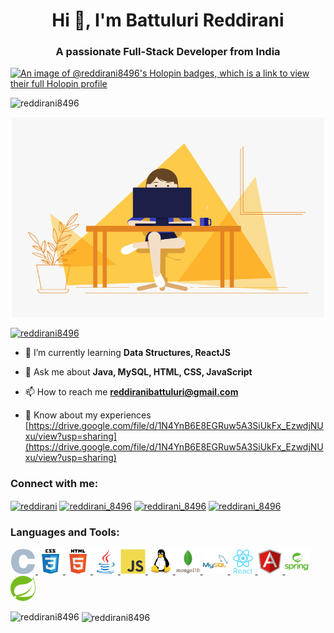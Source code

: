 <h1 align="center">Hi 👋, I'm Battuluri Reddirani</h1>
<h3 align="center">A passionate Full-Stack Developer from India</h3>

[![An image of @reddirani8496's Holopin badges, which is a link to view their full Holopin profile](https://holopin.me/reddirani8496)](https://holopin.io/@reddirani8496)

<p align="left"> <img src="https://komarev.com/ghpvc/?username=reddirani8496&label=Profile%20views&color=0e75b6&style=flat" alt="reddirani8496" /> </p>

<p align="center"><img alt="GIF" src="https://github.com/ReddiRani8496/ReddiRani8496/blob/main/code.gif?raw=true" width="500" height="320" /> </p>

<p align="left"> <a href="https://github.com/ryo-ma/github-profile-trophy"><img src="https://github-profile-trophy.vercel.app/?username=reddirani8496" alt="reddirani8496" /></a> </p>

- 🌱 I’m currently learning **Data Structures, ReactJS**

- 💬 Ask me about **Java, MySQL, HTML, CSS, JavaScript**

- 📫 How to reach me **reddiranibattuluri@gmail.com**

- 📄 Know about my experiences [https://drive.google.com/file/d/1N4YnB6E8EGRuw5A3SiUkFx_EzwdjNUxu/view?usp=sharing](https://drive.google.com/file/d/1N4YnB6E8EGRuw5A3SiUkFx_EzwdjNUxu/view?usp=sharing)

<h3 align="left">Connect with me:</h3>
<p align="left">
<a href="https://linkedin.com/in/reddirani" target="blank"><img align="center" src="https://raw.githubusercontent.com/rahuldkjain/github-profile-readme-generator/master/src/images/icons/Social/linked-in-alt.svg" alt="reddirani" height="30" width="40" /></a>
<a href="https://www.codechef.com/users/reddirani_8496" target="blank"><img align="center" src="https://cdn.jsdelivr.net/npm/simple-icons@3.1.0/icons/codechef.svg" alt="reddirani_8496" height="30" width="40" /></a>
<a href="https://www.hackerrank.com/reddirani_8496" target="blank"><img align="center" src="https://raw.githubusercontent.com/rahuldkjain/github-profile-readme-generator/master/src/images/icons/Social/hackerrank.svg" alt="reddirani_8496" height="30" width="40" /></a>
<a href="https://www.leetcode.com/reddirani_8496" target="blank"><img align="center" src="https://raw.githubusercontent.com/rahuldkjain/github-profile-readme-generator/master/src/images/icons/Social/leet-code.svg" alt="reddirani_8496" height="30" width="40" /></a>
</p>

<h3 align="left">Languages and Tools:</h3>
<p align="left"> 
  <a href="https://www.cprogramming.com/" target="_blank" rel="noreferrer"> 
    <img src="https://raw.githubusercontent.com/devicons/devicon/master/icons/c/c-original.svg" alt="c" width="40" height="40"/> 
  </a> 
  <a href="https://www.w3schools.com/css/" target="_blank" rel="noreferrer"> 
    <img src="https://raw.githubusercontent.com/devicons/devicon/master/icons/css3/css3-original-wordmark.svg" alt="css3" width="40" height="40"/> 
  </a> 
  <a href="https://www.w3.org/html/" target="_blank" rel="noreferrer"> 
    <img src="https://raw.githubusercontent.com/devicons/devicon/master/icons/html5/html5-original-wordmark.svg" alt="html5" width="40" height="40"/> 
  </a> 
  <a href="https://www.java.com" target="_blank" rel="noreferrer"> 
    <img src="https://raw.githubusercontent.com/devicons/devicon/master/icons/java/java-original.svg" alt="java" width="40" height="40"/> 
  </a> 
  <a href="https://developer.mozilla.org/en-US/docs/Web/JavaScript" target="_blank" rel="noreferrer"> 
    <img src="https://raw.githubusercontent.com/devicons/devicon/master/icons/javascript/javascript-original.svg" alt="javascript" width="40" height="40"/> 
  </a> 
  <a href="https://www.linux.org/" target="_blank" rel="noreferrer"> 
    <img src="https://raw.githubusercontent.com/devicons/devicon/master/icons/linux/linux-original.svg" alt="linux" width="40" height="40"/> 
  </a> 
  <a href="https://www.mongodb.com/" target="_blank" rel="noreferrer"> 
    <img src="https://raw.githubusercontent.com/devicons/devicon/master/icons/mongodb/mongodb-original-wordmark.svg" alt="mongodb" width="40" height="40"/> 
  </a> 
  <a href="https://www.mysql.com/" target="_blank" rel="noreferrer"> 
    <img src="https://raw.githubusercontent.com/devicons/devicon/master/icons/mysql/mysql-original-wordmark.svg" alt="mysql" width="40" height="40"/> 
  </a>
  <a href="https://reactjs.org/" target="_blank" rel="noreferrer"> 
    <img src="https://raw.githubusercontent.com/devicons/devicon/master/icons/react/react-original-wordmark.svg" alt="react" width="40" height="40"/> 
  </a>
  <a href="https://angular.io/" target="_blank" rel="noreferrer"> 
    <img src="https://raw.githubusercontent.com/devicons/devicon/master/icons/angularjs/angularjs-original.svg" alt="angular" width="40" height="40"/> 
  </a>
  <a href="https://spring.io/projects/spring-boot" target="_blank" rel="noreferrer"> 
    <img src="https://raw.githubusercontent.com/devicons/devicon/master/icons/spring/spring-original-wordmark.svg" alt="spring boot" width="40" height="40"/> 
  </a>
  <a href="https://spring.io/projects/spring-framework" target="_blank" rel="noreferrer"> 
    <img src="https://raw.githubusercontent.com/devicons/devicon/master/icons/spring/spring-original.svg" alt="spring" width="40" height="40"/> 
  </a>
</p>

<p><img align="left" src="https://github-readme-stats.vercel.app/api/top-langs?username=reddirani8496&show_icons=true&locale=en&layout=compact" alt="reddirani8496" /></p>

<p>&nbsp;<img align="center" src="https://github-readme-stats.vercel.app/api?username=reddirani8496&show_icons=true&locale=en" alt="reddirani8496" /></p>


